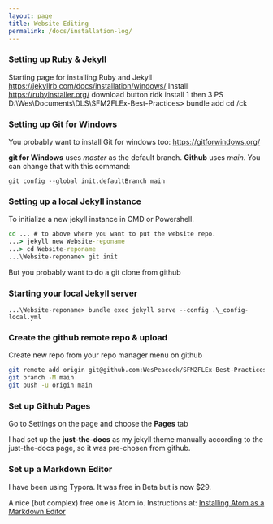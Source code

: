 ```yaml
---
layout: page
title: Website Editing
permalink: /docs/installation-log/
---
```



### Setting up Ruby & Jekyll

Starting page for installing Ruby and Jekyll
https://jekyllrb.com/docs/installation/windows/
Install https://rubyinstaller.org/ download button
ridk install 1 then 3
PS D:\Wes\Documents\DLS\SFM2FLEx-Best-Practices> bundle add cd /ck

### Setting up Git for Windows

You probably want to install Git for windows too:
https://gitforwindows.org/

**git for Windows** uses *master* as the default branch. **Github** uses *main*. You can change that with this command:

```
git config --global init.defaultBranch main
```

### Setting up a local Jekyll instance

To initialize a new jekyll instance in CMD or Powershell.
 ``` bat
 cd ... # to above where you want to put the website repo.
 ...> jekyll new Website-reponame
 ...> cd Website-reponame
 ...\Website-reponame> git init
 ```

But you probably want to do a git clone from github

### Starting your local Jekyll server

`...\Website-reponame> bundle exec jekyll serve --config .\_config-local.yml`

### Create the github remote repo & upload

Create new repo from your repo manager menu on github

[push your local repo to gihub]: https://docs.github.com/en/get-started/importing-your-projects-to-github/importing-source-code-to-github/adding-an-existing-project-to-github-using-the-command-line


``` bash
git remote add origin git@github.com:WesPeacock/SFM2FLEx-Best-Practices.git
git branch -M main
git push -u origin main
```

### Set up Github Pages

Go to Settings on the page and choose the **Pages** tab

I had set up the **just-the-docs** as my jekyll theme manually according to the just-the-docs page, so it was pre-chosen from github.


### Set up a Markdown Editor
I have been using Typora. It was free in Beta but is now $29.

A nice (but complex) free one is Atom.io. Instructions at:
[Installing Atom as a Markdown Editor](https://www.portent.com/blog/content/atom-markdown.htm)
